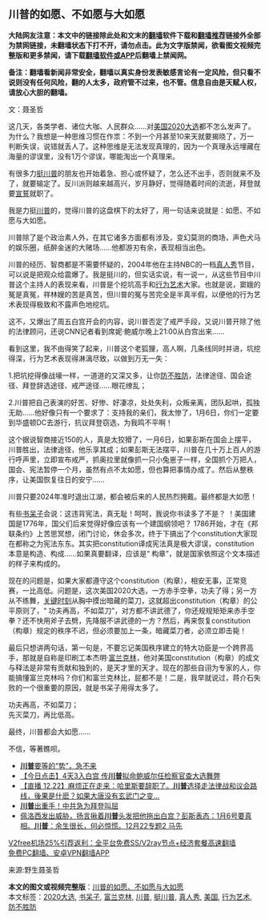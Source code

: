  <h2>川普的如愿、不如愿与大如愿</h2> <p class="notice"><b>大陆网友注意：本文中的链接除此处和文末的<a href="https://github.com/bannedbook/fanqiang" >翻墙</a>软件下载和<a href="https://github.com/killgcd/justmysocks/blob/master/README.md">翻墙推荐</a>链接外全部为禁网链接，未翻墙状态下打不开，请勿点击。此为文字版禁闻，欲看图文视频完整版和更多禁闻，请下载<a href="https://github.com/bannedbook/fanqiang">翻墙软件或APP</a>后翻墙上禁闻网。</p><p>备注：翻墙看新闻非常安全，翻墙以真实身份发表敏感言论有一定风险，但只看不说则没有任何风险，翻的人太多，政府管不过来，也不管。信息自由是天赋人权，请放心大胆的翻墙。</b></p>  <div class="entry"> <p></p> <p>文：聂圣哲</p> <p>这几天，各类学者、诸位大咖、人民群众……对<a href="https://www.bannedbook.org/bnews/tag/%e7%be%8e%e5%9b%bd/" class="st_tag internal_tag" rel="tag" title="标签 美国 下的日志">美国</a><a href="https://www.bannedbook.org/bnews/tag/2020%e5%a4%a7%e9%80%89/" class="st_tag internal_tag" rel="tag" title="标签 2020大选 下的日志">2020大选</a>都不怎么发声了。为什么？我想是一种思维习惯在作祟：不到一个月甚至10来天就要揭晓了，万一判断失误，说错就丢人了。这种思维是无法发现真理的，因为一个真理永远埋藏在海量的谬误里，没有1万个谬误，哪能淘出一个真理来。</p> <p>有很多力<a href="https://www.bannedbook.org/bnews/tag/%E6%8C%BA%E5%B7%9D%E6%99%AE/" class="st_tag internal_tag" rel="tag" title="标签 挺川普 下的日志">挺川普</a>的朋友也开始着急、担心或怀疑了，怎么还不出手，否则就来不及了，就要输定了。反川派则越来越高兴，岁月静好，觉得随着时间的流逝，拜登就要<span class='wp_keywordlink'><a href="https://www.bannedbook.org/forum5/topic17.html" title="宣誓与预言" target="_blank">宣誓</a></span>就职了。</p> <p>我是力挺<a href="https://www.bannedbook.org/bnews/tag/%e5%b7%9d%e6%99%ae/" class="st_tag internal_tag" rel="tag" title="标签 川普 下的日志">川普</a>的，觉得川普的这盘棋下的太好了，用一句话来说就是：如愿、不如愿与大如愿。</p>  <p>川普除了是个政治素人外，在其它诸多方面都有涉及，变幻莫测的商场，声色犬马的娱乐圈，纸醉金迷的大赌场……他都游刃有余，表现相当出色。</p> <p>川普的经历、智商都是不需要怀疑的，2004年他在主持NBC的一档<a href="https://www.bannedbook.org/bnews/tag/%E7%9C%9F%E4%BA%BA%E7%A7%80/" class="st_tag internal_tag" rel="tag" title="标签 真人秀 下的日志">真人秀</a>节目，可以说是把观众给震爆了。我是挺川的，但实话实说，有一说一，从这些节目中川普这个主持人的表现来看，川普是个挖坑高手和<a href="https://www.bannedbook.org/bnews/tag/%e8%a1%8c%e4%b8%ba%e8%89%ba%e6%9c%af/" class="st_tag internal_tag" rel="tag" title="标签 行为艺术 下的日志">行为艺术</a>大家。也就是说，窦娥的冤是真冤，祥林嫂的苦是真苦，但川普的冤与苦完全是半真半假，以便他的行为艺术表现得极致和不露声色地挖坑。</p> <p>这不，又爆出了周五白宫开会的内容，说川普否定了戒严手段，又说川普开除了他的法律顾问，还说CNN记者看到席妮·鲍威尔晚上21:00从白宫出来……</p> <p>看到这里，我不由得笑了起来，川普这个老狐狸，高人啊，几条线同时并进，坑挖得深，行为艺术表现得淋漓尽致，以做到万无一失：</p> <p>1.把坑挖得像战壕一样，一道道的又深又多，让你<a href="https://www.bannedbook.org/bnews/tag/%E9%98%B2%E4%B8%8D%E8%83%9C%E9%98%B2/" class="st_tag internal_tag" rel="tag" title="标签 防不胜防 下的日志">防不胜防</a>，法律途径、国会途径、拜登辞选途径、戒严途径……眼花缭乱；</p>  <p>2.川普把自己表演的好苦、好惨、好凄凉，处处失利，众叛亲离，团队起哄，孤独无助……他好像只有一个要求了：支持我的亲们，我太惨了，1月6日，你们一定要到华盛顿DC去游行，抗议拜登窃选，为我鸣不平啊！</p> <p>这个据说智商接近150的人，真是太狡猾了，一月6日，如果彭斯在国会上摆平，川普胜出，法律途径，他乐享其成；如果彭斯无法摆平，川普在几十万上百人的游行呼声里，立即宣布戒严，抓奥拉里就像抓一只小兔崽子一样，全国抓个万把人，国会、宪法暂停一个月，虽然有点不太如愿，但也算把事情办成了。然后从整秩序，让美国恢复往日的安宁……</p> <p>川普只要2024年准时退出江湖，都会被后来的人民热烈拥戴。最终都是大如愿！</p> <p>有些<a href="https://www.bannedbook.org/bnews/tag/%E4%B9%A6%E5%91%86%E5%AD%90/" class="st_tag internal_tag" rel="tag" title="标签 书呆子 下的日志">书呆子</a>会说：这违背宪法，真无耻！呵呵，我说你书读多了不是？ ！美国建国是1776年，国父们后来觉得好像应该有一个建国纲领吧？ 1786开始，才在《邦联条约》上苦思冥想，闭门讨论，休会多次，终于下搞出了个constitution大家现在都称之为宪法东东。其实把constitution译成宪法真是极大谬误，constitution本意是构造、构成……如果真要翻译，应该是“ 构章”，就是国家依照这个文本描述的样子来构成的。</p> <p>现在的问题是，如果大家都遵守这个constitution（构章），相安无事，正常竞赛，一比高低。问题是，这次美国2020大选，一方赤手空拳，功夫了得；另一方从不练舞，<span class='wp_keywordlink'><a href="https://www.bannedbook.org/forum2/topic151.html" title="关键时刻：李鹏日记" target="_blank">关键时刻</a></span>从胸中摸出暗藏的菜刀，这就超出constitution（构章）的公平原则了，“ 功夫再高，不如菜刀”，对方都不讲武德了，你还规规矩矩来赤手空拳？还不快用斧子去劈，先降服不讲武德的一方？然后，再来恢复constitution（构章）规定的秩序不迟，但必须要加上一条，暗藏菜刀者，必须立即击毙！</p>  <p>最后只想讲两句话，第一句是，不要忘记美国秩序建立的特大功臣是一个跨界高手，那就是自称是印刷工本杰明·<a href="https://www.bannedbook.org/bnews/tag/%E5%AF%8C%E5%85%B0%E5%85%8B%E6%9E%97/" class="st_tag internal_tag" rel="tag" title="标签 富兰克林 下的日志">富兰克林</a>，他对美国constitution（构章）的成文与释法是非常有贡献和独到的，是天才里的天才。现在的那些自诩为专家的人，你能搞懂富兰克林吗？你们和富兰克林比，屁都不是！二是，我早就说过，蒋介石失败的一个很重要的原因，就是书呆子用得太多了。</p> <p>功夫再高，不如菜刀；<br /> 先灭菜刀，再比低高。</p> <p>最终，川普都会大如愿……</p> <p>不信，等著瞧呗。</p> <ul class='op-related-articles' title='相关阅读'> <li><a href='https://www.bannedbook.org/bnews/comments/20201223/1453209.html' target='_blank'><b>川普</b>要等的“势”，急不来</a></li> <li><a href='https://www.bannedbook.org/bnews/bannedvideo/20201223/1453198.html' target='_blank'>【今日点击】4天3入白宫 传<b>川普</b>拟命鲍威尔任检察官查大选舞弊</a></li> <li><a href='https://www.bannedbook.org/bnews/bannedvideo/20201223/1453196.html' target='_blank'>【直播 12.22】麻烦正在走来：哈里斯要辞职了。<b>川普</b>选择走法律战和议会路线，後果是什麽？如果大唐没有玄武门之变…</a></li> <li><a href='https://www.bannedbook.org/bnews/topimagenews/20201223/1453180.html' target='_blank'><b>川普</b>出重手！中共急为拜登叫屈</a></li> <li><a href='https://www.bannedbook.org/bnews/bannedvideo/20201223/1453177.html' target='_blank'>佩洛西发出威胁，扬言揪着<b>川普</b>头发把他拖出白宫？彭斯表态：1月6号要真相。<b>川普</b>：余生很长，何必惊慌。12月22专题2 马先</a></li> </ul> <p class="texttj"> <a href="https://www.bannedbook.org/forum23/topic22702.html" target="_blank">V2free机场25%引荐返利：全平台免费SS/V2ray节点+经济套餐高速翻墙</a><br/> <a href="https://github.com/bannedbook/fanqiang/wiki/%E7%A6%81%E9%97%BB%E7%BD%91%E5%AE%89%E5%8D%93%E7%BF%BB%E5%A2%99%E6%96%B0%E9%97%BBAPP" target="_blank">免费PC翻墙、安卓VPN翻墙APP</a></p><p>来源:野生聂圣哲</p> <a name='sharetosocial'></a>       <div><b>本文的图文或视频完整版</b>：<a href='https://www.bannedbook.org/bnews/comments/20201223/1453004.html'>川普的如愿、不如愿与大如愿</a></div>  </div><!--END ENTRY--> <div class="postfooter"> <div>本文标签：<a href="https://www.bannedbook.org/bnews/tag/2020%e5%a4%a7%e9%80%89/" rel="tag">2020大选</a>, <a href="https://www.bannedbook.org/bnews/tag/%E4%B9%A6%E5%91%86%E5%AD%90/" rel="tag">书呆子</a>, <a href="https://www.bannedbook.org/bnews/tag/%E5%AF%8C%E5%85%B0%E5%85%8B%E6%9E%97/" rel="tag">富兰克林</a>, <a href="https://www.bannedbook.org/bnews/tag/%e5%b7%9d%e6%99%ae/" rel="tag">川普</a>, <a href="https://www.bannedbook.org/bnews/tag/%E6%8C%BA%E5%B7%9D%E6%99%AE/" rel="tag">挺川普</a>, <a href="https://www.bannedbook.org/bnews/tag/%E7%9C%9F%E4%BA%BA%E7%A7%80/" rel="tag">真人秀</a>, <a href="https://www.bannedbook.org/bnews/tag/%e7%be%8e%e5%9b%bd/" rel="tag">美国</a>, <a href="https://www.bannedbook.org/bnews/tag/%e8%a1%8c%e4%b8%ba%e8%89%ba%e6%9c%af/" rel="tag">行为艺术</a>, <a href="https://www.bannedbook.org/bnews/tag/%E9%98%B2%E4%B8%8D%E8%83%9C%E9%98%B2/" rel="tag">防不胜防</a></div>  </div><!--END POSTFOOTER--> 